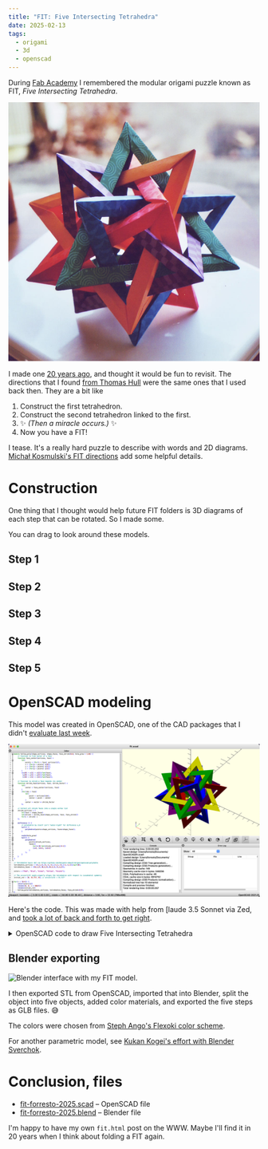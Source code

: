 ```yaml
---
title: "FIT: Five Intersecting Tetrahedra"
date: 2025-02-13
tags:
  - origami
  - 3d
  - openscad
---
```


During [Fab Academy](/fab-academy/) I remembered the modular origami puzzle known as FIT, _Five Intersecting Tetrahedra_. 

![Five Intersecting Tetrahedra folded with color paper, film photograph from 2008.](fit/fit-2008.jpg)

I made one [20 years ago](https://flickr.com/photos/forresto/2647342483/in/album-191297), and thought it would be fun to revisit. The directions that I found [from Thomas Hull](http://origametry.net/fit.html) were the same ones that I used back then. They are a bit like

1. Construct the first tetrahedron.
2. Construct the second tetrahedron linked to the first.
3. ✨ _(Then a miracle occurs.)_ ✨
4. Now you have a FIT!

I tease. It's a really hard puzzle to describe with words and 2D diagrams. [Michał Kosmulski's FIT directions](https://www.origami.kosmulski.org/instructions/fit-five-intersecting-tetrahedra-tom-hull) add some helpful details.

# Construction

One thing that I thought would help future FIT folders is 3D diagrams of each step that can be rotated. So I made some. 

You can drag to look around these models.

## Step 1

<script type="module" src="/js/model-viewer.min.js"></script>
<model-viewer src="fit/fit-1.glb" ar ar-modes="webxr scene-viewer quick-look" camera-controls tone-mapping="neutral" shadow-intensity="1">
</model-viewer>

## Step 2

<model-viewer src="fit/fit-2.glb" ar ar-modes="webxr scene-viewer quick-look" camera-controls tone-mapping="neutral" shadow-intensity="1">
</model-viewer>

## Step 3

<model-viewer src="fit/fit-3.glb" ar ar-modes="webxr scene-viewer quick-look" camera-controls tone-mapping="neutral" shadow-intensity="1">
</model-viewer>

## Step 4

<model-viewer src="fit/fit-4.glb" ar ar-modes="webxr scene-viewer quick-look" camera-controls tone-mapping="neutral" shadow-intensity="1">
</model-viewer>

## Step 5

<model-viewer src="fit/fit-5.glb" ar ar-modes="webxr scene-viewer quick-look" camera-controls tone-mapping="neutral" shadow-intensity="1">
</model-viewer>

# OpenSCAD modeling

This model was created in OpenSCAD, one of the CAD packages that I didn't [evaluate last week](/fab-academy/02-cad-comparison.md). 

![OpenSCAD interface to model FIT.](fit/fit-openscad.png)

Here's the code. This was made with help from [laude 3.5 Sonnet via Zed, and [took a lot of back and forth to get right](/oldsite/ai/fit-claude-chat.md).

<details><summary>OpenSCAD code to draw Five Intersecting Tetrahedra</summary>

```js
module hollow_poly(shape_vertices, shape_faces, face_shrink=0.8, hole_grow = 1.05) {
    // Function to find center of a face
    function face_center(vertices, face) = 
        let(
            points = [for(i = face) vertices[i]],
            x = [for(p = points) p[0]],
            y = [for(p = points) p[1]],
            z = [for(p = points) p[2]]
        )
        [(x[0] + x[1] + x[2])/len(face), 
         (y[0] + y[1] + y[2])/len(face), 
         (z[0] + z[1] + z[2])/len(face)];
    
    // Function to shrink a face towards its center
    function shrink_face(vertices, face, shrink_factor) = 
        let(
            center = face_center(vertices, face)
        )
        [for(idx = face)
            let(
                point = vertices[idx],
                vector = point - center
            )
            center + vector * shrink_factor
        ];
    
    // Collect all shrunk faces into a single vertex list
    shrunk_vertices = [
        for(face = shape_faces)
        let(shrunk = shrink_face(shape_vertices, face, face_shrink))
        for(v = shrunk) v
    ];
        
    difference () {
        // polyhedron by itself isn't "water-tight" for difference o_O
        hull() {
            polyhedron(points=shape_vertices, faces=shape_faces);
        }
        
        scale(hole_grow)
        hull() {
            polyhedron(
                points=shrunk_vertices,
                faces=[
                    for(i=[0:len(shrunk_vertices)/3-1])
                    [i*3, i*3+1, i*3+2]
                ]
            );
        }
    }
}

// Tetrahedron basic def via https://github.com/benjamin-edward-morgan/openscad-polyhedra
tetrahedron_vertices = [[1,1,1],[1,-1,-1],[-1,1,-1],[-1,-1,1]]/sqrt(8);
tetrahedron_faces = [[0,1,2],[0,2,3],[0,3,1],[1,3,2]];

colors = ["Red", "Blue", "Green", "Yellow", "Purple"];

// The arcsin(1/3) angle properly aligns the tetrahedron with respect to icosahedral symmetry
initial_rot = [0, 31.717, 0]; // arcsin(1/3) ≈ 31.717°

for(i = [0:4]) {
    color(colors[i])
    rotate([0, 0, i * 360/5])
    rotate(initial_rot)
    hollow_poly(tetrahedron_vertices, tetrahedron_faces, face_shrink=2/3);
}
```

One OpenSCAD gotcha took a while to figure out. The tetrahedron defined by

```js
tetrahedron_vertices = [[1,1,1],[1,-1,-1],[-1,1,-1],[-1,-1,1]]/sqrt(8);
tetrahedron_faces = [[0,1,2],[0,2,3],[0,3,1],[1,3,2]];
polyhedron(points=shape_vertices, faces=shape_faces);
```

does not work as the base shape in the `difference` boolean. I had to wrap it with `hull` to repair something invisible.

</details>

## Blender exporting

![Blender interface with my FIT model.](fit/fit-blender.png)

I then exported STL from OpenSCAD, imported that into Blender, split the object into five objects, added color materials, and exported the five steps as GLB files. 😅

The colors were chosen from [Steph Ango's Flexoki color scheme](https://stephango.com/flexoki). 

For another parametric model, see [Kukan Kogei's effort with Blender Sverchok](https://asahidari.hatenablog.com/entry/2020/11/28/231433).

# Conclusion, files

* [fit-forresto-2025.scad](fit/fit-forresto-2025.scad) – OpenSCAD file
* [fit-forresto-2025.blend](fit/fit-forresto-2025.blend) – Blender file

I'm happy to have my own `fit.html` post on the WWW. Maybe I'll find it in 20 years when I think about folding a FIT again.
